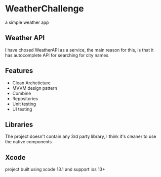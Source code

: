 # WeatherChallenge
a simple weather app 

## Weather API
I have chosed WeatherAPI as a service, the main reason for this, is that it has autocomplete API for searching for city names.

## Features
- Clean Archeticture 
- MVVM design pattern
- Combine
- Repositories
- Unit testing
- UI testing

## Libraries
The project doesn't contain any 3rd party library, I think it's cleaner to use the native components


## Xcode
project built using xcode 13.1 and support ios 13+
